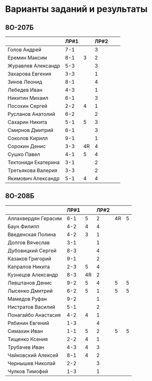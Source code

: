 # Варианты заданий и результаты

## 8О-207Б
|                     | ЛР#1 |   | ЛР#2 |   |   |
|---------------------|------|---|------|---|---|
| Голов Андрей        | 7-1  |   |  3   |   |   |
| Еремин Максим       | 8-1  | 3 |  2   |   |   |
| Журавлев Александр  | 5-3  |   |  3   |   |   |
| Захарова Евгения    | 3-3  |   |  1   |   |   |
| Зинов  Леонид       | 8-1  |   |  4   |   |   |
| Лебедев Иван        | 4-3  |   |  1   |   |   |
| Никитин Михаил      | 6-1  |   |  3   |   |   |
| Посохин Сергей      | 2-2  | 4 |  1   |   |   |
| Русланов Анатолий   | 6-2  |   |  2   |   |   |
| Сахарин Никита      | 5-1  | 5 |  3   |   |   |
| Смирнов Дмитрий     | 6-1  |   |  3   |   |   |
| Соколов Кирилл      | 9-1  |   |  1   |   |   |
| Сорокин Денис       | 3-3  | 4R|  4   |   |   |
| Сушко Павел         | 4-1  | 5 |  4   |   |   |
| Тектониди Екатерина | 3-1  |   |  2   |   |   |
| Третьякова Валерия  | 3-3  |   |  2   |   |   |
| Якимович Александр  | 5-1  | 4 |  4   |   |   |

## 8О-208Б
|                     | ЛР#1 |   | ЛР#2 |   |   |
|---------------------|------|---|------|---|---|
| Аллахвердян Герасим | 6-1  | 5 |  2   |4R | 5 |
| Баун Филипп         | 4-2  | 4 |  4   |   |   |
| Введенская Полина   | 4-2  | 3 |  1   |   |   |
| Долгов Вячеслав     | 3-1  |   |  1   |   |   |
| Дубовицкий Сергей   | 8-3  |   |  4   |   |   |
| Казаков Григорий    | 9-1  |   |  2   |   |   |
| Капралов Никита     | 2-3  | 5 |  4   |   |   |
| Кузнецов Александр  | 8-3  |4R |  2   |   |   |
| Левштанов Денис     | 9-2  | 5 |  4   | 5 | 5 |
| Лысенко Дмитрий     | 6-2  | 5 |  1   | 5 | 5 |
| Мамедов Руфан       | 9-2  |   |  1   |   |   |
| Нистратов Василий   | 5-1  |   |  2   |   |   |
| Понагайбо Анастасия | 4-2  | 4 |  1   |   |   |
| Рябинин Евгений     | 1-3  |   |  4   |   |   |
| Симахин Иван        | 1-1  | 5 |  2   | 5 | 5 |
| Тищенко Ксения      | 2-2  | 4 |  1   |   |   |
| Трубачев Иван       | 4-3  | 4 |  3   |   |   |
| Чайковский Алексей  | 8-1  | 4 |  2   |   |   |
| Чернышев Николай    | 2-2  |   |  3   |   |   |
| Чулков Тимофей      | 1-3  |   |  1   |   |   |
